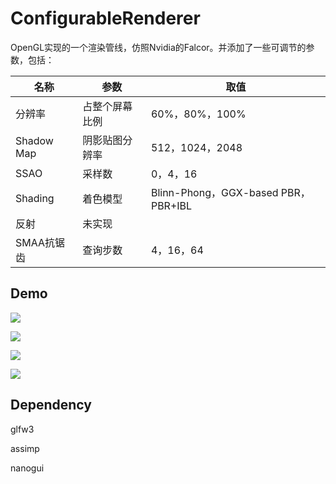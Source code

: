# ConfigurableRenderer

OpenGL实现的一个渲染管线，仿照Nvidia的Falcor。并添加了一些可调节的参数，包括：

| 名称       | 参数           | 取值                                |
| ---------- | -------------- | ----------------------------------- |
| 分辨率     | 占整个屏幕比例 | 60%，80%，100%                      |
| Shadow Map | 阴影贴图分辨率 | 512，1024，2048                     |
| SSAO       | 采样数         | 0，4，16                            |
| Shading    | 着色模型       | Blinn-Phong，GGX-based PBR，PBR+IBL |
| 反射       | 未实现         |                                     |
| SMAA抗锯齿 | 查询步数       | 4，16，64                           |

## Demo

![](D:\project\OpenGL\pipeline\Project1\src\1.png)

![](D:\project\OpenGL\pipeline\Project1\src\2.png)

![](D:\project\OpenGL\pipeline\Project1\src\3.png)

![](D:\project\OpenGL\pipeline\Project1\src\4.png)

## Dependency

glfw3

assimp

nanogui